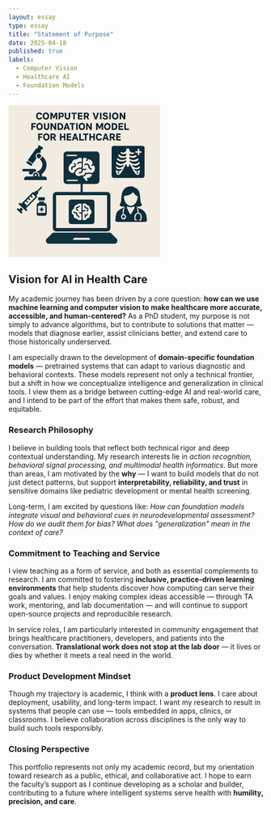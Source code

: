 ```yaml
---
layout: essay
type: essay
title: "Statement of Purpose"
date: 2025-04-18
published: true
labels:
  - Computer Vision
  - Healthcare AI
  - Foundation Models
---
```


<img width="300px" class="rounded float-start pe-4 pb-3" src="../img/statement-of-purpose/foundation_cv_healthcare.png" alt="AI for Healthcare Illustration">

<div class="mb-4">
  <h2 class="fw-bold">Vision for AI in Health Care</h2>
  <p class="fs-6">
    My academic journey has been driven by a core question: 
    <strong>how can we use machine learning and computer vision to make healthcare more accurate, accessible, and human-centered?</strong> 
    As a PhD student, my purpose is not simply to advance algorithms, but to contribute to solutions that matter — models that diagnose earlier, assist clinicians better, and extend care to those historically underserved.
  </p>

  <p class="fs-6">
    I am especially drawn to the development of <strong>domain-specific foundation models</strong> — pretrained systems that can adapt to various diagnostic and behavioral contexts. These models represent not only a technical frontier, but a shift in how we conceptualize intelligence and generalization in clinical tools. I view them as a bridge between cutting-edge AI and real-world care, and I intend to be part of the effort that makes them safe, robust, and equitable.
  </p>
</div>

<div class="mb-4">
  <h3 class="fw-semibold">Research Philosophy</h3>
  <p class="fs-6">
    I believe in building tools that reflect both technical rigor and deep contextual understanding. My research interests lie in 
    <em>action recognition, behavioral signal processing, and multimodal health informatics</em>. But more than areas, I am motivated by the <strong>why</strong> — I want to build models that do not just detect patterns, but support <strong>interpretability, reliability, and trust</strong> in sensitive domains like pediatric development or mental health screening.
  </p>
  <p class="fs-6">
    Long-term, I am excited by questions like: <em>How can foundation models integrate visual and behavioral cues in neurodevelopmental assessment? How do we audit them for bias? What does "generalization" mean in the context of care?</em>
  </p>
</div>

<div class="mb-4">
  <h3 class="fw-semibold">Commitment to Teaching and Service</h3>
  <p class="fs-6">
    I view teaching as a form of service, and both as essential complements to research. I am committed to fostering <strong>inclusive, practice-driven learning environments</strong> that help students discover how computing can serve their goals and values. I enjoy making complex ideas accessible — through TA work, mentoring, and lab documentation — and will continue to support open-source projects and reproducible research.
  </p>
  <p class="fs-6">
    In service roles, I am particularly interested in community engagement that brings healthcare practitioners, developers, and patients into the conversation. <strong>Translational work does not stop at the lab door</strong> — it lives or dies by whether it meets a real need in the world.
  </p>
</div>

<div class="mb-4">
  <h3 class="fw-semibold">Product Development Mindset</h3>
  <p class="fs-6">
    Though my trajectory is academic, I think with a <strong>product lens</strong>. I care about deployment, usability, and long-term impact. I want my research to result in systems that people can use — tools embedded in apps, clinics, or classrooms. I believe collaboration across disciplines is the only way to build such tools responsibly.
  </p>
</div>

<div class="mb-4">
  <h3 class="fw-semibold">Closing Perspective</h3>
  <p class="fs-6">
    This portfolio represents not only my academic record, but my orientation toward research as a public, ethical, and collaborative act. 
    I hope to earn the faculty’s support as I continue developing as a scholar and builder, contributing to a future where intelligent systems serve health with <strong>humility, precision, and care</strong>.
  </p>
</div>
